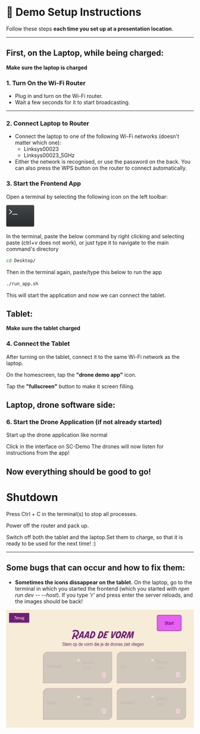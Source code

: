 # 📄 Demo Setup Instructions

Follow these steps **each time you set up at a presentation location**.

---

## First, on the Laptop, while being charged:

__Make sure the laptop is charged__

### 1. Turn On the Wi-Fi Router

- Plug in and turn on the Wi-Fi router.
- Wait a few seconds for it to start broadcasting.

---

### 2. Connect Laptop to Router

- Connect the laptop to one of the following Wi-Fi networks (doesn't matter which one):
  - Linksys00023
  - Linksys00023_5GHz
- Either the network is recognised, or use the password on the back. You can also press the WPS button on the router to connect automatically.

### 3. Start the Frontend App

Open a terminal by selecting the following icon on the left toolbar:

<img src="src\assets\terminal_image.png" alt="alt text" width="75"/>

In the terminal, paste the below command by right clicking and selecting paste (ctrl+v does not work), or just type it to navigate to the main command's directory

```bash
cd Desktop/
```

Then in the terminal again, paste/type this below to run the app

```bash
./run_app.sh
```

This will start the application and now we can connect the tablet.

## Tablet:
__Make sure the tablet charged__

### 4. Connect the Tablet


After turning on the tablet, connect it to the same Wi-Fi network as the laptop.

On the homescreen, tap the **"drone demo app"** icon.

Tap the **"fullscreen"** button to make it screen filling.

## Laptop, drone software side:

### 6. Start the Drone Application (if not already started)

Start up the drone application like normal

Click in the interface on SC-Demo
The drones will now listen for instructions from the app!

## **Now everything should be good to go!**



# Shutdown

Press Ctrl + C in the terminal(s) to stop all processes.

Power off the router and pack up.

Switch off both the tablet and the laptop.Set them to charge, so that it is ready to be used for the next time! :)

---

## Some bugs that can occur and how to fix them:

- **Sometimes the icons dissappear on the tablet.**
  On the laptop, go to the terminal in which you started the frontend (which you started with _npm run dev -- --host_). If you type _'r'_ and press enter the server reloads, and the images should be back!

![alt text](src\assets\bug_image.png)
